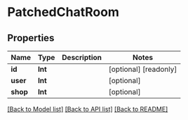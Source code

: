 # PatchedChatRoom

## Properties
Name | Type | Description | Notes
------------ | ------------- | ------------- | -------------
**id** | **Int** |  | [optional] [readonly] 
**user** | **Int** |  | [optional] 
**shop** | **Int** |  | [optional] 

[[Back to Model list]](../README.md#documentation-for-models) [[Back to API list]](../README.md#documentation-for-api-endpoints) [[Back to README]](../README.md)


